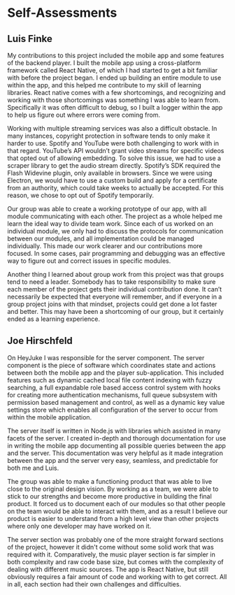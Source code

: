 # Self-Assessments

## Luis Finke

My contributions to this project included the mobile app and some features of the backend player. I built the mobile app using a cross-platform framework called React Native, of which I had started to get a bit familiar with before the project began. I ended up building an entire module to use within the app, and this helped me contribute to my skill of learning libraries. React native comes with a few shortcomings, and recognizing and working with those shortcomings was something I was able to learn from. Specifically it was often difficult to debug, so I built a logger within the app to help us figure out where errors were coming from.

Working with multiple streaming services was also a difficult obstacle. In many instances, copyright protection in software tends to only make it harder to use. Spotify and YouTube were both challenging to work with in that regard. YouTube’s API wouldn’t grant video streams for specific videos that opted out of allowing embedding. To solve this issue, we had to use a scraper library to get the audio stream directly. Spotify’s SDK required the Flash Widevine plugin, only available in browsers. Since we were using Electron, we would have to use a custom build and apply for a certificate from an authority, which could take weeks to actually be accepted. For this reason, we chose to opt out of Spotify temporarily.

Our group was able to create a working prototype of our app, with all module communicating with each other. The project as a whole helped me learn the ideal way to divide team work. Since each of us worked on an individual module, we only had to discuss the protocols for communication between our modules, and all implementation could be managed individually. This made our work clearer and our contributions more focused. In some cases, pair programming and debugging was an effective way to figure out and correct issues in specific modules.

Another thing I learned about group work from this project was that groups tend to need a leader. Somebody has to take responsibility to make sure each member of the project gets their individual contribution done. It can’t necessarily be expected that everyone will remember, and if everyone in a group project joins with that mindset, projects could get done a lot faster and better. This may have been a shortcoming of our group, but it certainly ended as a learning experience.

## Joe Hirschfeld

On HeyJuke I was responsible for the server component. The server component is
the piece of software which coordinates state and actions between both the
mobile app and the player sub-application. This included features such as
dynamic cached local file content indexing with fuzzy searching, a full
expandable role based access control system with hooks for creating more
authentication mechanisms, full queue subsystem with permission based management
and control, as well as a dynamic key value settings store which enables all
configuration of the server to occur from within the mobile application.

The server itself is written in Node.js with libraries which assisted in many
facets of the server. I created in-depth and thorough documentation for use in
writing the mobile app documenting all possible queries between the app and the
server. This documentation was very helpful as it made integration between the
app and the server very easy, seamless, and predictable for both me and Luis.

The group was able to make a functioning product that was able to live close to
the original design vision. By working as a team, we were able to stick to our
strengths and become more productive in building the final product. It forced us
to document each of our modules so that other people on the team would be able
to interact with them, and as a result I believe our product is easier to
understand from a high level view than other projects where only one developer
may have worked on it.

The server section was probably one of the more straight forward sections of the
project, however it didn't come without some solid work that was required with
it. Comparatively, the music player section is far simpler in both complexity
and raw code base size, but comes with the complexity of dealing with different
music sources. The app is React Native, but still obviously requires a fair
amount of code and working with to get correct. All in all, each section had
their own challenges and difficulties.

